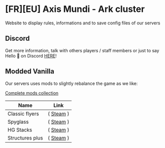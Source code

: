 # [FR][EU] Axis Mundi - Ark cluster

Website to display rules, informations and to save config files of our servers

## Discord

Get more information, talk with others players / staff members or just to say Hello :wave: on Discord [HERE](https://discord.gg/GYJMk7J)! 

## Modded Vanilla

Our servers uses mods to slightly rebalance the game as we like:

[Complete mods collection](https://steamcommunity.com/sharedfiles/filedetails/?id=2113358270)

| Name            | Link                                                                          |
|-----------------|-------------------------------------------------------------------------------|
| Classic flyers  | ( [Steam](https://steamcommunity.com/sharedfiles/filedetails/?id=895711211) ) |
| Spyglass        | ( [Steam](https://steamcommunity.com/sharedfiles/filedetails/?id=1808536179) )|
| HG Stacks       | ( [Steam](https://steamcommunity.com/sharedfiles/filedetails/?id=849372965) ) |
| Structures plus | ( [Steam](https://steamcommunity.com/sharedfiles/filedetails/?id=731604991) ) |